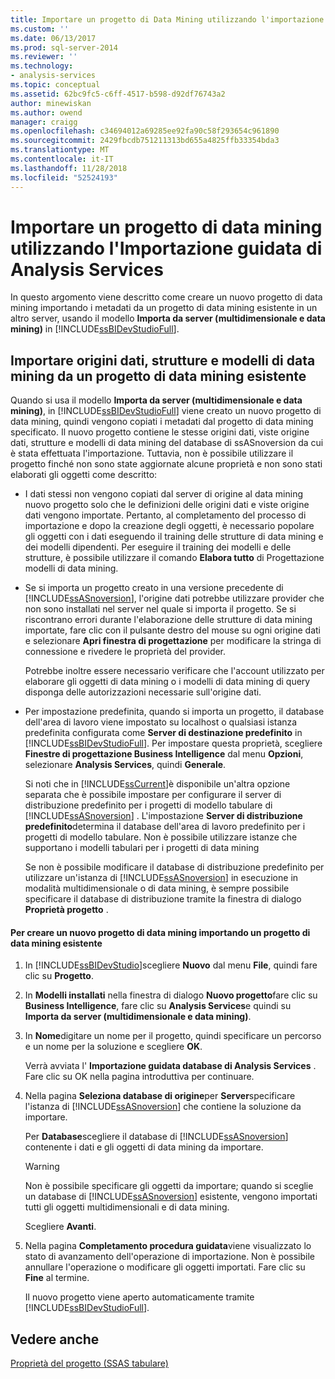 ```yaml
---
title: Importare un progetto di Data Mining utilizzando l'importazione guidata di Analysis Services | Microsoft Docs
ms.custom: ''
ms.date: 06/13/2017
ms.prod: sql-server-2014
ms.reviewer: ''
ms.technology:
- analysis-services
ms.topic: conceptual
ms.assetid: 62bc9fc5-c6ff-4517-b598-d92df76743a2
author: minewiskan
ms.author: owend
manager: craigg
ms.openlocfilehash: c34694012a69285ee92fa90c58f293654c961890
ms.sourcegitcommit: 2429fbcdb751211313bd655a4825ffb33354bda3
ms.translationtype: MT
ms.contentlocale: it-IT
ms.lasthandoff: 11/28/2018
ms.locfileid: "52524193"
---
```

# <a name="import-a-data-mining-project-using-the-analysis-services-import-wizard"></a>Importare un progetto di data mining utilizzando l'Importazione guidata di Analysis Services
  In questo argomento viene descritto come creare un nuovo progetto di data mining importando i metadati da un progetto di data mining esistente in un altro server, usando il modello **Importa da server (multidimensionale e data mining)** in [!INCLUDE[ssBIDevStudioFull](../../includes/ssbidevstudiofull-md.md)].  
  
## <a name="import-data-sources-mining-structures-and-mining-models-from-an-existing-data-mining-project"></a>Importare origini dati, strutture e modelli di data mining da un progetto di data mining esistente  
 Quando si usa il modello **Importa da server (multidimensionale e data mining)**, in [!INCLUDE[ssBIDevStudioFull](../../includes/ssbidevstudiofull-md.md)] viene creato un nuovo progetto di data mining, quindi vengono copiati i metadati dal progetto di data mining specificato. Il nuovo progetto contiene le stesse origini dati, viste origine dati, strutture e modelli di data mining del database di ssASnoversion da cui è stata effettuata l'importazione. Tuttavia, non è possibile utilizzare il progetto finché non sono state aggiornate alcune proprietà e non sono stati elaborati gli oggetti come descritto:  
  
-   I dati stessi non vengono copiati dal server di origine al data mining nuovo progetto solo che le definizioni delle origini dati e viste origine dati vengono importate. Pertanto, al completamento del processo di importazione e dopo la creazione degli oggetti, è necessario popolare gli oggetti con i dati eseguendo il training delle strutture di data mining e dei modelli dipendenti. Per eseguire il training dei modelli e delle strutture, è possibile utilizzare il comando **Elabora tutto** di Progettazione modelli di data mining.  
  
-   Se si importa un progetto creato in una versione precedente di [!INCLUDE[ssASnoversion](../../includes/ssasnoversion-md.md)], l'origine dati potrebbe utilizzare provider che non sono installati nel server nel quale si importa il progetto. Se si riscontrano errori durante l'elaborazione delle strutture di data mining importate, fare clic con il pulsante destro del mouse su ogni origine dati e selezionare **Apri finestra di progettazione** per modificare la stringa di connessione e rivedere le proprietà del provider.  
  
     Potrebbe inoltre essere necessario verificare che l'account utilizzato per elaborare gli oggetti di data mining o i modelli di data mining di query disponga delle autorizzazioni necessarie sull'origine dati.  
  
-   Per impostazione predefinita, quando si importa un progetto, il database dell'area di lavoro viene impostato su localhost o qualsiasi istanza predefinita configurata come **Server di destinazione predefinito** in [!INCLUDE[ssBIDevStudioFull](../../includes/ssbidevstudiofull-md.md)]. Per impostare questa proprietà, scegliere **Finestre di progettazione Business Intelligence** dal menu **Opzioni**, selezionare **Analysis Services**, quindi **Generale**.  
  
     Si noti che in [!INCLUDE[ssCurrent](../../includes/sscurrent-md.md)]è disponibile un'altra opzione separata che è possibile impostare per configurare il server di distribuzione predefinito per i progetti di modello tabulare di [!INCLUDE[ssASnoversion](../../includes/ssasnoversion-md.md)] . L'impostazione **Server di distribuzione predefinito**determina il database dell'area di lavoro predefinito per i progetti di modello tabulare. Non è possibile utilizzare istanze che supportano i modelli tabulari per i progetti di data mining  
  
     Se non è possibile modificare il database di distribuzione predefinito per utilizzare un'istanza di [!INCLUDE[ssASnoversion](../../includes/ssasnoversion-md.md)] in esecuzione in modalità multidimensionale o di data mining, è sempre possibile specificare il database di distribuzione tramite la finestra di dialogo **Proprietà progetto** .  
  
#### <a name="to-create-a-new-data-mining-project-by-importing-an-existing-data-mining-project"></a>Per creare un nuovo progetto di data mining importando un progetto di data mining esistente  
  
1.  In [!INCLUDE[ssBIDevStudio](../../includes/ssbidevstudio-md.md)]scegliere **Nuovo** dal menu **File**, quindi fare clic su **Progetto**.  
  
2.  In **Modelli installati** nella finestra di dialogo **Nuovo progetto**fare clic su **Business Intelligence**, fare clic su **Analysis Services**e quindi su **Importa da server (multidimensionale e data mining)**.  
  
3.  In **Nome**digitare un nome per il progetto, quindi specificare un percorso e un nome per la soluzione e scegliere **OK**.  
  
     Verrà avviata l' **Importazione guidata database di Analysis Services** . Fare clic su OK nella pagina introduttiva per continuare.  
  
4.  Nella pagina **Seleziona database di origine**per **Server**specificare l'istanza di [!INCLUDE[ssASnoversion](../../includes/ssasnoversion-md.md)] che contiene la soluzione da importare.  
  
     Per **Database**scegliere il database di [!INCLUDE[ssASnoversion](../../includes/ssasnoversion-md.md)] contenente i dati e gli oggetti di data mining da importare.  
  
    > [!WARNING]  
    >  Non è possibile specificare gli oggetti da importare; quando si sceglie un database di [!INCLUDE[ssASnoversion](../../includes/ssasnoversion-md.md)] esistente, vengono importati tutti gli oggetti multidimensionali e di data mining.  
  
     Scegliere **Avanti**.  
  
5.  Nella pagina **Completamento procedura guidata**viene visualizzato lo stato di avanzamento dell'operazione di importazione. Non è possibile annullare l'operazione o modificare gli oggetti importati. Fare clic su **Fine** al termine.  
  
     Il nuovo progetto viene aperto automaticamente tramite [!INCLUDE[ssBIDevStudioFull](../../includes/ssbidevstudiofull-md.md)].  
  
## <a name="see-also"></a>Vedere anche  
 [Proprietà del progetto &#40;SSAS tabulare&#41;](../tabular-models/properties-ssas-tabular.md)  
  
  
